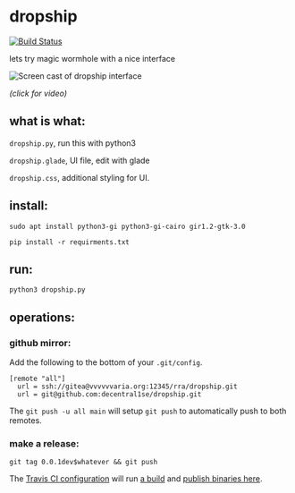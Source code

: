 # dropship

[![Build Status](https://travis-ci.org/decentral1se/dropship.svg?branch=main)](https://travis-ci.org/decentral1se/dropship)

lets try magic wormhole with a nice interface

![Screen cast of dropship interface](https://vvvvvvaria.org/~r/dropship0.1.gif)

_(click for video)_

## what is what:

`dropship.py`, run this with python3

`dropship.glade`, UI file, edit with glade

`dropship.css`, additional styling for UI.

## install:

`sudo apt install python3-gi python3-gi-cairo gir1.2-gtk-3.0`

`pip install -r requirments.txt`

## run:

`python3 dropship.py`

## operations:

### github mirror:

Add the following to the bottom of your `.git/config`.

```
[remote "all"]
  url = ssh://gitea@vvvvvvaria.org:12345/rra/dropship.git
  url = git@github.com:decentral1se/dropship.git
```

The `git push -u all main` will setup `git push` to automatically push to both remotes.

### make a release:

`git tag 0.0.1dev$whatever && git push`

The [Travis CI configuration](https://git.vvvvvvaria.org/rra/dropship/src/branch/main/.travis.yml) will run [a build](https://travis-ci.org/github/decentral1se/dropship) and [publish binaries here](https://github.com/decentral1se/dropship/releases).
